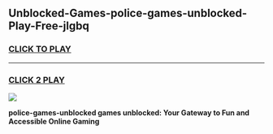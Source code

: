 
## Unblocked-Games-police-games-unblocked-Play-Free-jlgbq
<h3>
<a href="https://premium76.site?title=police-games-unblocked&ref=19M">CLICK TO PLAY</a></h3>
<hr>

<h3>
<a href="https://premium76.site?title=police-games-unblocked&ref=19M">CLICK 2 PLAY</a>
  
</h3>

<a href="https://premium76.site?title=police-games-unblocked&ref=19M"><img src="https://clearcache.store/games.png"></a>


**police-games-unblocked games unblocked: Your Gateway to Fun and Accessible Online Gaming**
